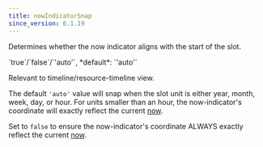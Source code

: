 ```yaml
---
title: nowIndicatorSnap
since_version: 6.1.19
---
```


Determines whether the now indicator aligns with the start of the slot.

<div class='spec' markdown='1'>
`true`/`false`/`'auto'`, *default*: `'auto'`
</div>

Relevant to timeline/resource-timeline view.

The default `'auto'` value will snap when the slot unit is either year, month, week, day, or hour. For units smaller than an hour, the now-indicator's coordinate will exactly reflect the current [now](now).

Set to `false` to ensure the now-indicator's coordinate ALWAYS exactly reflect the current [now](now).

